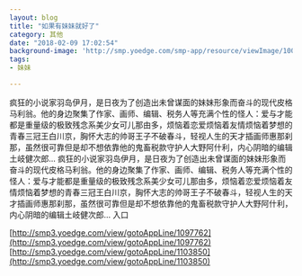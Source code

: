 ```yaml
---
layout: blog
title: "如果有妹妹就好了"
category: 其他
date: "2018-02-09 17:02:54"
background-image: 'http://smp.yoedge.com/smp-app/resource/viewImage/1001452appline.png'
tags:
- 妹妹

---
```

疯狂的小说家羽岛伊月，是日夜为了创造出未曾谋面的妹妹形象而奋斗的现代皮格马利翁。他的身边聚集了作家、画师、编辑、税务人等充满个性的怪人：爱与才能都是重量级的极致残念系美少女可儿那由多，烦恼着恋爱烦恼着友情烦恼着梦想的青春三冠王白川京，胸怀大志的帅哥王子不破春斗，轻视人生的天才插画师惠那刹那，虽然很可靠但是却不想依靠他的鬼畜税款守护人大野阿什利，内心阴暗的编辑土岐健次郎...
疯狂的小说家羽岛伊月，是日夜为了创造出未曾谋面的妹妹形象而奋斗的现代皮格马利翁。他的身边聚集了作家、画师、编辑、税务人等充满个性的怪人：爱与才能都是重量级的极致残念系美少女可儿那由多，烦恼着恋爱烦恼着友情烦恼着梦想的青春三冠王白川京，胸怀大志的帅哥王子不破春斗，轻视人生的天才插画师惠那刹那，虽然很可靠但是却不想依靠他的鬼畜税款守护人大野阿什利，内心阴暗的编辑土岐健次郎...
入口

[http://smp3.yoedge.com/view/gotoAppLine/1097762](http://smp3.yoedge.com/view/gotoAppLine/1097762)
[http://smp3.yoedge.com/view/gotoAppLine/1103850](http://smp3.yoedge.com/view/gotoAppLine/1103850)

        
